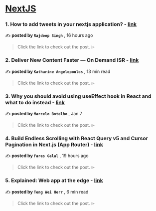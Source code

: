 
<h1><a href=https://medium.com/tag/nextjs/recommended target="_blank" rel="noopener noreferrer">NextJS</a></h1>
<h3>1. How to add tweets in your nextjs application? - <a href=https://medium.com/frontendweb/how-to-add-tweets-in-your-nextjs-application-2bc4411103bf?source=tag_recommended_feed---------0-84----------nextjs----------a2fa68cc_b22e_4569_8e3f_62b38a638ba0------- target="_blank" rel="noopener noreferrer">link</a></h3>

✍️ **posted by `Rajdeep Singh`** <date> , 16 hours ago</date>

<blockquote>Click the link to check out the post. ⌲</blockquote>

<h3>2. Deliver New Content Faster — On Demand ISR - <a href=https://medium.com/stackademic/on-demand-incremental-static-regeneration-3aac500641d8?source=tag_recommended_feed---------1-107----------nextjs----------a2fa68cc_b22e_4569_8e3f_62b38a638ba0------- target="_blank" rel="noopener noreferrer">link</a></h3>

✍️ **posted by `Katharine Angelopoulos`** <date> , 13 min read</date>

<blockquote>Click the link to check out the post. ⌲</blockquote>

<h3>3. Why you should avoid using useEffect hook in React and what to do instead - <a href=https://medium.com/stackademic/why-you-should-avoid-using-useeffect-hook-in-react-and-what-to-do-instead-740660e33420?source=tag_recommended_feed---------2-85----------nextjs----------a2fa68cc_b22e_4569_8e3f_62b38a638ba0------- target="_blank" rel="noopener noreferrer">link</a></h3>

✍️ **posted by `Marcelo Botelho`** <date> , Jan 7</date>

<blockquote>Click the link to check out the post. ⌲</blockquote>

<h3>4. Build Endless Scrolling with React Query v5 and Cursor Pagination in Next.js (App Router) - <a href=https://medium.com/@faresgalal09/build-endless-scrolling-with-react-query-v5-and-cursor-pagination-in-next-js-app-router-0d138ae014b7?source=tag_recommended_feed---------3-84----------nextjs----------a2fa68cc_b22e_4569_8e3f_62b38a638ba0------- target="_blank" rel="noopener noreferrer">link</a></h3>

✍️ **posted by `Fares Galal`** <date> , 19 hours ago</date>

<blockquote>Click the link to check out the post. ⌲</blockquote>

<h3>5. Explained: Web app at the edge - <a href=https://medium.com/gitconnected/explained-web-app-at-the-edge-fb391985a0a5?source=tag_recommended_feed---------4-107----------nextjs----------a2fa68cc_b22e_4569_8e3f_62b38a638ba0------- target="_blank" rel="noopener noreferrer">link</a></h3>

✍️ **posted by `Teng Wei Herr`** <date> , 6 min read</date>

<blockquote>Click the link to check out the post. ⌲</blockquote>

